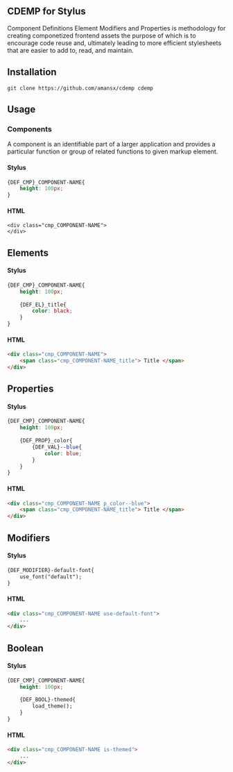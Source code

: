 ## CDEMP for Stylus
Component Definitions Element Modifiers and Properties is methodology for creating componetized frontend assets the purpose of which is to encourage code reuse and, ultimately leading to more efficient stylesheets that are easier to add to, read, and maintain.

## Installation
```
git clone https://github.com/amansx/cdemp cdemp
```

## Usage
### Components
A component is an identifiable part of a larger application and provides a particular function or group of related functions to given markup element.
#### Stylus
```css
{DEF_CMP}_COMPONENT-NAME{
	height: 100px;
}
```
#### HTML
```
<div class="cmp_COMPONENT-NAME">
</div>
```
## Elements
#### Stylus
```css
{DEF_CMP}_COMPONENT-NAME{
	height: 100px;
	
	{DEF_EL}_title{
		color: black;
	}
}
```
#### HTML
```html
<div class="cmp_COMPONENT-NAME">
	<span class="cmp_COMPONENT-NAME_title"> Title </span>
</div>
```
## Properties
#### Stylus
```css
{DEF_CMP}_COMPONENT-NAME{
	height: 100px;
	
	{DEF_PROP}_color{
		{DEF_VAL}--blue{
			color: blue;
		}
	}
}
```
#### HTML
```html
<div class="cmp_COMPONENT-NAME p_color--blue">
	<span class="cmp_COMPONENT-NAME_title"> Title </span>
</div>
```
## Modifiers
#### Stylus
```css
{DEF_MODIFIER}-default-font{
	use_font("default");
}
```
#### HTML
```html
<div class="cmp_COMPONENT-NAME use-default-font">
	...
</div>
```
## Boolean
#### Stylus
```css
{DEF_CMP}_COMPONENT-NAME{
	height: 100px;
	
	{DEF_BOOL}-themed{
		load_theme();
	}
}
```
#### HTML
```html
<div class="cmp_COMPONENT-NAME is-themed">
	...
</div>
```


